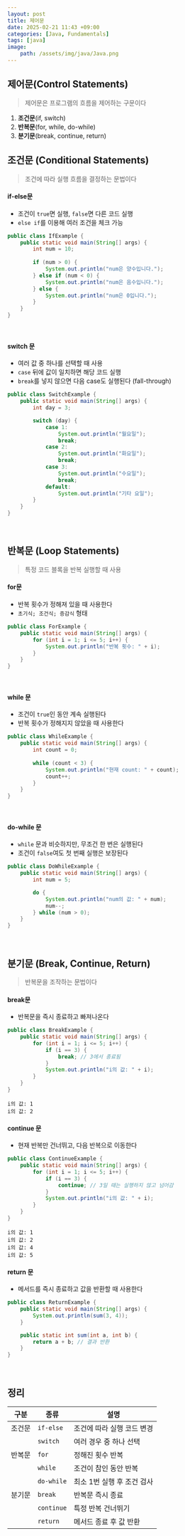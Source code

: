 ```yaml
---
layout: post
title: 제어문
date: 2025-02-21 11:43 +09:00
categories: [Java, Fundamentals]
tags: [java]
image: 
    path: /assets/img/java/Java.png
---
```


## **제어문**(Control Statements)
> 제어문은 프로그램의 흐름을 제어하는 구문이다

1. **조건문**(if, switch)
2. **반복문**(for, while, do-while)
3. **분기문**(break, continue, return)

## **조건문** (Conditional Statements)
> 조건에 따라 실행 흐름을 결정하는 문법이다

#### if-else문
- 조건이 `true`면 실행, `false`면 다른 코드 실행
- `else if`를 이용해 여러 조건을 체크 가능

```java
public class IfExample {
    public static void main(String[] args) {
        int num = 10;
        
        if (num > 0) {
            System.out.println("num은 양수입니다.");
        } else if (num < 0) {
            System.out.println("num은 음수입니다.");
        } else {
            System.out.println("num은 0입니다.");
        }
    }
}
```

<br>

#### switch 문
- 여러 값 중 하나를 선택할 때 사용
- `case` 뒤에 값이 일치하면 해당 코드 실행
- `break`를 넣지 않으면 다음 case도 실행된다 (fall-through)

```java
public class SwitchExample {
    public static void main(String[] args) {
        int day = 3;

        switch (day) {
            case 1:
                System.out.println("월요일");
                break;
            case 2:
                System.out.println("화요일");
                break;
            case 3:
                System.out.println("수요일");
                break;
            default:
                System.out.println("기타 요일");
        }
    }
}
```

<br>

## **반복문** (Loop Statements)
> 특정 코드 블록을 반복 실행할 때 사용

#### for문
- 반복 횟수가 정해져 있을 때 사용한다
- `초기식; 조건식; 증감식` 형태

```java
public class ForExample {
    public static void main(String[] args) {
        for (int i = 1; i <= 5; i++) {
            System.out.println("반복 횟수: " + i);
        }
    }
}
```

<br>

#### while 문
- 조건이 `true`인 동안 계속 실행된다
- 반복 횟수가 정해지지 않았을 때 사용한다

```java
public class WhileExample {
    public static void main(String[] args) {
        int count = 0;
        
        while (count < 3) {
            System.out.println("현재 count: " + count);
            count++;
        }
    }
}
```

<br>

#### do-while 문
- `while` 문과 비슷하지만, 무조건 한 번은 실행된다
- 조건이 `false`여도 첫 번째 실행은 보장된다

```java
public class DoWhileExample {
    public static void main(String[] args) {
        int num = 5;

        do {
            System.out.println("num의 값: " + num);
            num--;
        } while (num > 0);
    }
}
```

<br>

## **분기문** (Break, Continue, Return)
> 반복문을 조작하는 문법이다

#### break문
- 반복문을 즉시 종료하고 빠져나온다

```java
public class BreakExample {
    public static void main(String[] args) {
        for (int i = 1; i <= 5; i++) {
            if (i == 3) {
                break; // 3에서 종료됨
            }
            System.out.println("i의 값: " + i);
        }
    }
}
```

```less
i의 값: 1
i의 값: 2
```

#### continue 문
- 현재 반복만 건너뛰고, 다음 반복으로 이동한다

```java
public class ContinueExample {
    public static void main(String[] args) {
        for (int i = 1; i <= 5; i++) {
            if (i == 3) {
                continue; // 3일 때는 실행하지 않고 넘어감
            }
            System.out.println("i의 값: " + i);
        }
    }
}
```

```less
i의 값: 1
i의 값: 2
i의 값: 4
i의 값: 5
```

#### return 문
- 메서드를 즉시 종료하고 값을 반환할 때 사용한다

```java
public class ReturnExample {
    public static void main(String[] args) {
        System.out.println(sum(3, 4));
    }

    public static int sum(int a, int b) {
        return a + b; // 결과 반환
    }
}
```

<br>

## 정리

| 구분 | 종류 | 설명 |
|---|---|---|
| 조건문 | `if-else` | 조건에 따라 실행 코드 변경 |
|  | `switch` | 여러 경우 중 하나 선택 |
| 반복문 | `for` | 정해진 횟수 반복 |
|  | `while` | 조건이 참인 동안 반복 |
|  | `do-while` | 최소 1번 실행 후 조건 검사 |
| 분기문 | `break` | 반복문 즉시 종료 |
|  | `continue` | 특정 반복 건너뛰기 |
|  | `return` | 메서드 종료 후 값 반환 |